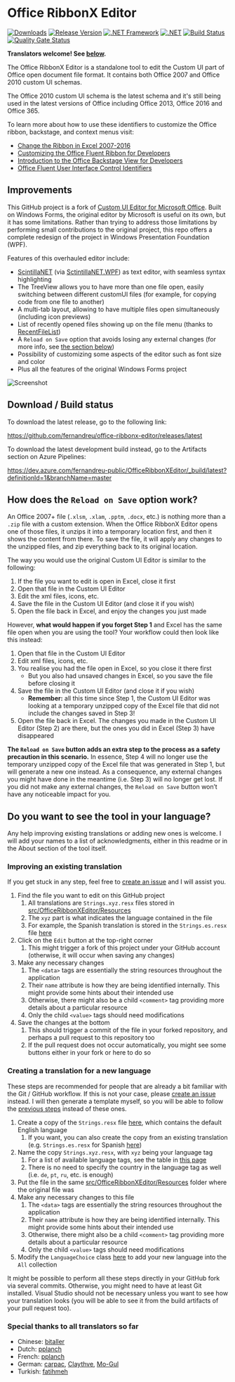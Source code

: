 
# Office RibbonX Editor

[![Downloads](https://img.shields.io/github/downloads/fernandreu/office-ribbonx-editor/total.svg?style=popout)](https://github.com/fernandreu/office-ribbonx-editor/releases)
[![Release Version](https://img.shields.io/github/release/fernandreu/office-ribbonx-editor)](https://github.com/fernandreu/office-ribbonx-editor/releases/latest)
[![.NET Framework](https://img.shields.io/badge/.NET%20Framework-%3E%3D%204.6.1-informational)](https://dotnet.microsoft.com/download)
[![.NET](https://img.shields.io/badge/.NET-%3E%3D%205.0.0-informational)](https://dotnet.microsoft.com/download)
[![Build Status](https://dev.azure.com/fernandreu-public/OfficeRibbonXEditor/_apis/build/status/CI%20Pipeline?branchName=master&stageName=Build)](https://dev.azure.com/fernandreu-public/OfficeRibbonXEditor/_build/latest?definitionId=1&branchName=master)
[![Quality Gate Status](https://sonarcloud.io/api/project_badges/measure?project=fernandreu_office-ribbonx-editor&metric=alert_status)](https://sonarcloud.io/dashboard?id=fernandreu_office-ribbonx-editor)

**Translators welcome! See [below](#do-you-want-to-see-the-tool-in-your-language).**

The Office RibbonX Editor is a standalone tool to edit the Custom UI part of Office open document file format. 
It contains both Office 2007 and Office 2010 custom UI schemas.

The Office 2010 custom UI schema is the latest schema and it's still being used in the latest versions of Office including
Office 2013, Office 2016 and Office 365.

To learn more about how to use these identifiers to customize the Office ribbon, backstage, and context menus visit:
 - [Change the Ribbon in Excel 2007-2016](https://www.rondebruin.nl/win/s2/win001.htm)
 - [Customizing the Office Fluent Ribbon for Developers](https://msdn.microsoft.com/en-us/library/aa338202(v=office.14).aspx)
 - [Introduction to the Office Backstage View for Developers](https://msdn.microsoft.com/en-us/library/ee691833(office.14).aspx)
 - [Office Fluent User Interface Control Identifiers](https://github.com/OfficeDev/office-fluent-ui-command-identifiers)


## Improvements

This GitHub project is a fork of [Custom UI Editor for Microsoft Office](https://github.com/OfficeDev/office-custom-ui-editor). Built on Windows Forms, the original editor by Microsoft is useful on its own, but it has some limitations. Rather than
trying to address those limitations by performing small contributions to the original project, this repo offers a complete redesign
of the project in Windows Presentation Foundation (WPF).

Features of this overhauled editor include:
- [ScintillaNET](https://github.com/jacobslusser/ScintillaNET) (via [SctintillaNET.WPF](https://github.com/Stumpii/ScintillaNET.WPF/tree/master/ScintillaNET.WPF)) as text editor, with seamless syntax highlighting
- The TreeView allows you to have more than one file open, easily switching between different customUI files (for example,
for copying code from one file to another)
- A multi-tab layout, allowing to have multiple files open simultaneously (including icon previews)
- List of recently opened files showing up on the file menu (thanks to 
[RecentFileList](https://www.codeproject.com/Articles/23731/RecentFileList-a-WPF-MRU))
- A `Reload on Save` option that avoids losing any external changes (for more info, see [the section below](#how-does-the-reload-on-save-option-work))
- Possibility of customizing some aspects of the editor such as font size and color
- Plus all the features of the original Windows Forms project

![Screenshot](docs/Screenshot.png)


## Download / Build status

To download the latest release, go to the following link:

https://github.com/fernandreu/office-ribbonx-editor/releases/latest

To download the latest development build instead, go to the Artifacts section on Azure Pipelines:

https://dev.azure.com/fernandreu-public/OfficeRibbonXEditor/_build/latest?definitionId=1&branchName=master


## How does the `Reload on Save` option work?

An Office 2007+ file (`.xlsm`, `.xlam`, `.pptm`, `.docx`, etc.) is nothing more than a `.zip` file with a
custom extension. When the Office RibbonX Editor opens one of those files, it unzips it into a temporary
location first, and then it shows the content from there. To save the file, it will apply any changes to
the unzipped files, and zip everything back to its original location.

The way you would use the original Custom UI Editor is similar to the following:

1.	If the file you want to edit is open in Excel, close it first
2.	Open that file in the Custom UI Editor
3.	Edit the xml files, icons, etc.
4.	Save the file in the Custom UI Editor (and close it if you wish)
5.	Open the file back in Excel, and enjoy the changes you just made

However, **what would happen if you forget Step 1** and Excel has the same file open when you are using the
tool? Your workflow could then look like this instead:

1.	Open that file in the Custom UI Editor
2.	Edit xml files, icons, etc.
3.	You realise you had the file open in Excel, so you close it there first
    - But you also had unsaved changes in Excel, so you save the file before closing it
4.	Save the file in the Custom UI Editor (and close it if you wish)
    -	**Remember:** all this time since Step 1, the Custom UI Editor was looking at a temporary unzipped copy
    of the Excel file that did not include the changes saved in Step 3!
5.	Open the file back in Excel. The changes you made in the Custom UI Editor (Step 2) are there, but the ones
you did in Excel (Step 3) have disappeared

**The `Reload on Save` button adds an extra step to the process as a safety precaution in this scenario.** In
essence, Step 4 will no longer use the temporary unzipped copy of the Excel file that was generated in Step 1,
but will generate a new one instead. As a consequence, any external changes you might have done in the meantime
(i.e. Step 3) will no longer get lost. If you did not make any external changes, the `Reload on Save` button
won’t have any noticeable impact for you.


## Do you want to see the tool in your language?

Any help improving existing translations or adding new ones is welcome. I will add your names to a list of
acknowledgments, either in this readme or in the About section of the tool itself.

### Improving an existing translation

If you get stuck in any step, feel free to [create an issue](https://github.com/fernandreu/office-ribbonx-editor/issues/new)
and I will assist you.

1. Find the file you want to edit on this GitHub project
    1. All translations are `Strings.xyz.resx` files stored in [src/OfficeRibbonXEditor/Resources](https://github.com/fernandreu/office-ribbonx-editor/tree/master/src/OfficeRibbonXEditor/Resources)
    2. The `xyz` part is what indicates the language contained in the file
    3. For example, the Spanish translation is stored in the `Strings.es.resx` file [here](https://github.com/fernandreu/office-ribbonx-editor/blob/master/src/OfficeRibbonXEditor/Resources/Strings.es.resx)
2. Click on the `Edit` button at the top-right corner
    1. This might trigger a fork of this project under your GitHub account (otherwise, it will occur when saving any changes)
3. Make any necessary changes
    1. The `<data>` tags are essentially the string resources throughout the application
    2. Their `name` attribute is how they are being identified internally. This might provide some hints about their intended use
    3. Otherwise, there might also be a child `<comment>` tag providing more details about a particular resource
    4. Only the child `<value>` tags should need modifications
4. Save the changes at the bottom
    1. This should trigger a commit of the file in your forked repository, and perhaps a pull request to this
      repository too
    2. If the pull request does not occur automatically, you might see some buttons either in your fork or here
      to do so

### Creating a translation for a new language

These steps are recommended for people that are already a bit familiar with the Git / GitHub workflow. If this 
is not your case, please [create an issue](https://github.com/fernandreu/office-ribbonx-editor/issues/new)
instead. I will then generate a template myself, so you will be able to follow the 
[previous steps](#improving-an-existing-translation) instead of these ones.

1. Create a copy of the `Strings.resx` file [here](https://github.com/fernandreu/office-ribbonx-editor/blob/master/src/OfficeRibbonXEditor/Resources/Strings.resx), which contains the default English language
    1. If you want, you can also create the copy from an existing translation (e.g. `Strings.es.resx` for Spanish [here](https://github.com/fernandreu/office-ribbonx-editor/blob/master/src/OfficeRibbonXEditor/Resources/Strings.es.resx))
2. Name the copy `Strings.xyz.resx`, with `xyz` being your language tag
    1. For a list of available language tags, see the table in [this page](https://docs.microsoft.com/en-us/openspecs/windows_protocols/ms-lcid/a9eac961-e77d-41a6-90a5-ce1a8b0cdb9c)
    2. There is no need to specify the country in the language tag as well (i.e. `de`, `pt`, `ru`, etc. is enough)
3. Put the file in the same [src/OfficeRibbonXEditor/Resources](https://github.com/fernandreu/office-ribbonx-editor/tree/master/src/OfficeRibbonXEditor/Resources)
  folder where the original file was
4. Make any necessary changes to this file
    1. The `<data>` tags are essentially the string resources throughout the application
    2. Their `name` attribute is how they are being identified internally. This might provide some hints about their intended use
    3. Otherwise, there might also be a child `<comment>` tag providing more details about a particular resource
    4. Only the child `<value>` tags should need modifications
5. Modify the `LanguageChoice` class [here](https://github.com/fernandreu/office-ribbonx-editor/blob/master/src/OfficeRibbonXEditor/Helpers/LanguageChoice.cs)
  to add your new language into the `All` collection

It might be possible to perform all these steps directly in your GitHub fork via several commits. Otherwise,
you might need to have at least Git installed. Visual Studio should not be necessary unless you want to see
how your translation looks (you will be able to see it from the build artifacts of your pull request too).

### Special thanks to all translators so far

- Chinese: [bitaller](https://github.com/bitaller)
- Dutch: [pplanch](https://github.com/pplanch)
- French: [pplanch](https://github.com/pplanch)
- German: [carpac](https://github.com/carpac), [Claythve](https://github.com/Claythve), [Mo-Gul](https://github.com/Mo-Gul)
- Turkish: [fatihmeh](https://github.com/fatihmeh)
